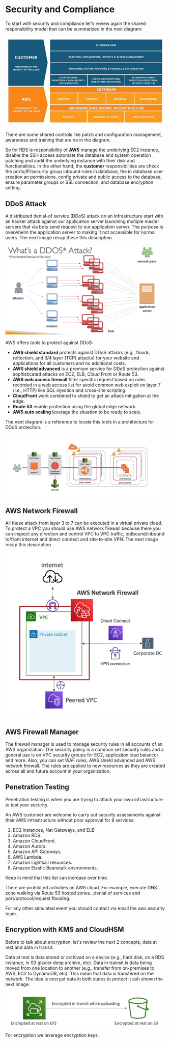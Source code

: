 Security and Compliance
=======================

To start with security and compliance let's review again the shared responsibility model that can be summarized in the next diagram:

![Shared Responsibility](../assets/images/13A-shared-responsibility.png)

There are some shared controls like patch and configuration management, awareness and training that are no  in  the diagram.

So for RDS is responsibility of **AWS** manage the underlying EC2 instance, disable the SSH access automate the database and system operation patching and audit  the underlying instance with their disk and functionalities. In the other hand, the **customer** responsibilities are check the ports/IP/security group inbound rules in database, the in database user creation an permissions, config private and public access to the database, ensure parameter groups or SSL connection, and database encryption setting.

DDoS Attack
-----------

A distributed denial-of service (DDoS) attack on an infrastructure start with an hacker attack against our application server launching multiple master servers that via bots send request to our application server. The purpose is overwhelm the application server to making it not accessible for normal users. The next image recap these this description

![What is DDOS?](../assets/images/13B-ddos.png)

AWS offers tools to protect against DDoS:

- **AWS shield standard** protects against DDoS attacks (e.g., floods, reflection, and 3/4 layer (TCP) attacks) for your website and applications for all customers and no additional costs.
- **AWS shield advanced** is a premium service for DDoS protection against sophisticated attacks on EC2, ELB, Cloud Front or Route 53.
- **AWS web access firewall** filter specific request based on rules recorded in a web access list for avoid common web exploit on layer 7 (i.e., HTTP) like SQL injection and cross-site scripting.
- **CloudFront** work combined to shield to get an attack mitigation at the edge.
- **Route 53** enable protection using the global edge network.
- **AWS auto scaling** leverage the situation to be ready to scale.

The next diagram is a reference to locate this tools in a architecture for DDoS protection.

![Architecture for DDOS Protection](../assets/images/13C-arch.png)

AWS Network Firewall
--------------------

All these attack from layer 3 to 7 can be executed in a virtual private cloud. To protect a VPC you should use AWS network firewall because there you can inspect any direction and control VPC to VPC traffic, outbound/inbound to/from internet and direct connect and site-to-site VPN. The next image recap this description.

![AWS Network Firewall](../assets/images/13D-network-firewall.png)

AWS Firewall Manager
--------------------

The firewall manager is used to manage security rules in all accounts of an AWS organization. The security policy is a common set security rules and a general use is on VPC security groups for EC2, application load balancer and more. Also, you can set WAF rules, AWS shield advanced and AWS network firewall. The rules are applied to new resources as they are created across all and future account in your organization.

Penetration Testing
-------------------

Penetration testing is when you are trying to attack your own infrastructure to test your security.

An AWS customer are welcome to carry out security assessments against their AWS infrastructure without prior approval for 8 services:

1. EC2 instances, Nat Gateways, and  ELB
2. Amazon RDS.
3. Amazon CloudFront.
4. Amazon Aurora.
5. Amazon API Gateways.
6. AWS Lambda.
7. Amazon Lightsail resources.
8. Amazon Elastic Beanstalk environments.

Keep in mind that this list can increase over time.

There are prohibited activities on AWS cloud. For example, execute DNS zone walking via Route 53 hosted zones. ,denial of services and port/protocol/request flooding.

For any other simulated event you should contact via email the aws security team.

Encryption with KMS and CloudHSM
--------------------------------

Before to talk about encryption, let's review the next 2 concepts, data at rest and data in transit.

Data at rest is data stored or archived on a device (e.g., hard disk, on a RDS instance, in S3 glacier deep archive, etc). Data in trainsit is data being moved from one location to another (e.g., transfer from on-premises to AWS, EC2 to DynamoDB, etc). This mean that data is transfered on the network. The idea is encrypt data in both states to protect it ash shown the next image:

![Data in Rest and Data In Transit](../assets/images/13E-rest-transit.png)

For encryption we leverage encryption keys.
